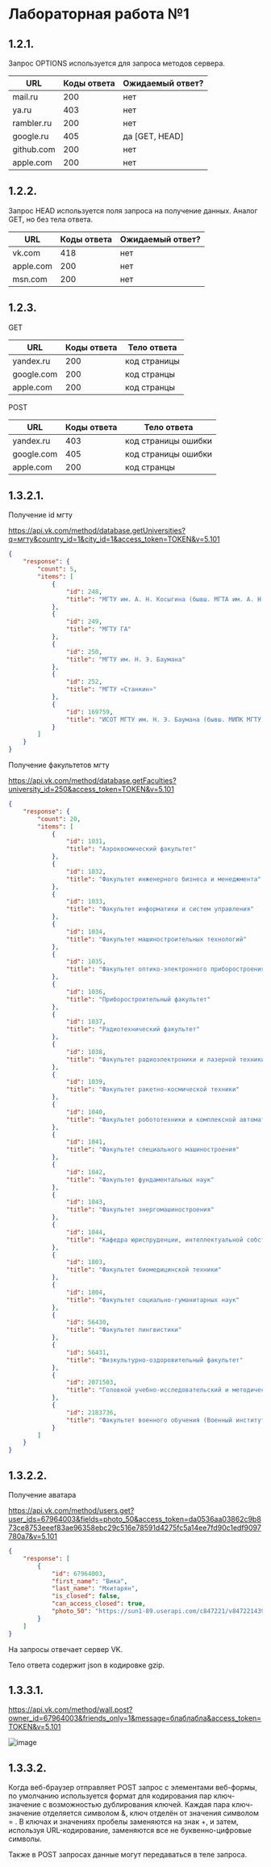 # Лабораторная работа №1

## 1.2.1.

Запрос OPTIONS используется для запроса методов сервера.

|URL|Коды ответа|Ожидаемый ответ?|
|---|-----------|---------------|
|mail.ru|200|нет|
|ya.ru|403|нет|
|rambler.ru|200|нет|
|google.ru|405|да [GET, HEAD]|
|github.com|200|нет|
|apple.com|200|нет|

## 1.2.2.

Запрос HEAD используется поля запроса на получение данных. Аналог GET, но без тела ответа.

|URL|Коды ответа|Ожидаемый ответ?|
|---|-----------|---------------|
|vk.com|418|нет|
|apple.com|200|нет|
|msn.com|200|нет|

## 1.2.3.


GET

|URL|Коды ответа|Тело ответа|
|---|-----------|---------------|
|yandex.ru|200|код страницы|
|google.com|200|код странцы|
|apple.com|200|код странцы|


POST

|URL|Коды ответа|Тело ответа|
|---|-----------|---------------|
|yandex.ru|403|код страницы ошибки|
|google.com|405|код страницы ошибки|
|apple.com|200|код странцы|

## 1.3.2.1.

Получение id мгту

https://api.vk.com/method/database.getUniversities?q=мгту&country_id=1&city_id=1&access_token=TOKEN&v=5.101

```json
{
    "response": {
        "count": 5,
        "items": [
            {
                "id": 248,
                "title": "МГТУ им. А. Н. Косыгина (бывш. МГТА им. А. Н. Косыгина, МТИ)"
            },
            {
                "id": 249,
                "title": "МГТУ ГА"
            },
            {
                "id": 250,
                "title": "МГТУ им. Н. Э. Баумана"
            },
            {
                "id": 252,
                "title": "МГТУ «Станкин»"
            },
            {
                "id": 169759,
                "title": "ИСОТ МГТУ им. Н. Э. Баумана (бывш. МИПК МГТУ им. Н. Э. Баумана)"
            }
        ]
    }
}
```

Получение факультетов мгту

https://api.vk.com/method/database.getFaculties?university_id=250&access_token=TOKEN&v=5.101


```json
{
    "response": {
        "count": 20,
        "items": [
            {
                "id": 1031,
                "title": "Аэрокосмический факультет"
            },
            {
                "id": 1032,
                "title": "Факультет инженерного бизнеса и менеджмента"
            },
            {
                "id": 1033,
                "title": "Факультет информатики и систем управления"
            },
            {
                "id": 1034,
                "title": "Факультет машиностроительных технологий"
            },
            {
                "id": 1035,
                "title": "Факультет оптико-электронного приборостроения"
            },
            {
                "id": 1036,
                "title": "Приборостроительный факультет"
            },
            {
                "id": 1037,
                "title": "Радиотехнический факультет"
            },
            {
                "id": 1038,
                "title": "Факультет радиоэлектроники и лазерной техники"
            },
            {
                "id": 1039,
                "title": "Факультет ракетно-космической техники"
            },
            {
                "id": 1040,
                "title": "Факультет робототехники и комплексной автоматизации"
            },
            {
                "id": 1041,
                "title": "Факультет специального машиностроения"
            },
            {
                "id": 1042,
                "title": "Факультет фундаментальных наук"
            },
            {
                "id": 1043,
                "title": "Факультет энергомашиностроения"
            },
            {
                "id": 1044,
                "title": "Кафедра юриспруденции, интеллектуальной собственности и судебной экспертизы"
            },
            {
                "id": 1803,
                "title": "Факультет биомедицинской техники"
            },
            {
                "id": 1804,
                "title": "Факультет социально-гуманитарных наук"
            },
            {
                "id": 56430,
                "title": "Факультет лингвистики"
            },
            {
                "id": 56431,
                "title": "Физкультурно-оздоровительный факультет"
            },
            {
                "id": 2071503,
                "title": "Головной учебно-исследовательский и методический центр (ГУИМЦ)"
            },
            {
                "id": 2183736,
                "title": "Факультет военного обучения (Военный институт)"
            }
        ]
    }
}
```

## 1.3.2.2.

Получение аватара

https://api.vk.com/method/users.get?user_ids=67964003&fields=photo_50&access_token=da0536aa03862c9b873ce8753eeef83ae96358ebc29c516e78591d4275fc5a14ee7fd90c1edf9097780a7&v=5.101

```json
{
    "response": [
        {
            "id": 67964003,
            "first_name": "Вика",
            "last_name": "Мхитарян",
            "is_closed": false,
            "can_access_closed": true,
            "photo_50": "https://sun1-89.userapi.com/c847221/v847221439/6deee/2fbOWtdneKw.jpg?ava=1"
        }
    ]
}
```

На запросы отвечает сервер VK.

Тело ответа содержит json в кодировке gzip.

## 1.3.3.1.

https://api.vk.com/method/wall.post?owner_id=67964003&friends_only=1&message=блаблабла&access_token=TOKEN&v=5.101

![image](https://sun9-29.userapi.com/c854128/v854128965/ec639/iBhC601P8JA.jpg)

## 1.3.3.2.
 Когда веб-браузер отправляет POST запрос с элементами веб-формы, по умолчанию используется формат для кодирования пар ключ-значение с возможностью дублирования ключей. Каждая пара ключ-значение отделяется символом &, ключ отделён от значения символом = . В ключах и значениях пробелы заменяются на знак +, и затем, используя URL-кодирование, заменяются все не буквенно-цифровые символы. 

Также в POST запросах данные могут передаваться в теле запроса.